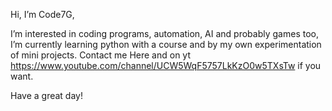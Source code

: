 Hi, I’m Code7G,

I’m interested in coding programs, automation, AI and probably games too,
I’m currently learning python with a course and by my own experimentation of mini projects.
Contact me Here and on yt https://www.youtube.com/channel/UCW5WqF5757LkKzO0w5TXsTw if you want.

Have a great day!

<!---
Code7G/Code7G is a ✨ special ✨ repository because its `README.md` (this file) appears on your GitHub profile.
You can click the Preview link to take a look at your changes.
--->
